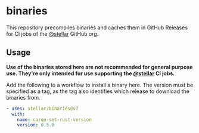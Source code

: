 # binaries

This repository precompiles binaries and caches them in GitHub Releases for CI
jobs of the [@stellar] GitHub org.

[@stellar]: https://github.com/stellar

## Usage

**Use of the binaries stored here are not recommended for general purpose use.
They're only intended for use supporting the [@stellar] CI jobs.**

Add the following to a workflow to install a binary here. The version must be
specified as a tag, as the tag also identifies which release to download the
binaries from.

```yml
- uses: stellar/binaries@v7
  with:
    name: cargo-set-rust-version
    version: 0.5.0
```
